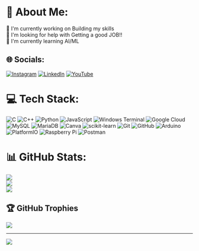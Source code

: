 # 💫 About Me:
🔭 I'm currently working on Building my skills <br>🤝 I'm looking for help with Getting a good JOB!!<br>🌱 I'm currently learning AI/ML


## 🌐 Socials:
[![Instagram](https://img.shields.io/badge/Instagram-%23E4405F.svg?logo=Instagram&logoColor=white)](https://instagram.com/actually_abhijith) [![LinkedIn](https://img.shields.io/badge/LinkedIn-%230077B5.svg?logo=linkedin&logoColor=white)](https://linkedin.com/in/abhijith-sai-chinni) [![YouTube](https://img.shields.io/badge/YouTube-%23FF0000.svg?logo=YouTube&logoColor=white)](https://youtube.com/@Code-In-Cloud) 

# 💻 Tech Stack:
![C](https://img.shields.io/badge/c-%2300599C.svg?style=flat&logo=c&logoColor=white) ![C++](https://img.shields.io/badge/c++-%2300599C.svg?style=flat&logo=c%2B%2B&logoColor=white) ![Python](https://img.shields.io/badge/python-3670A0?style=flat&logo=python&logoColor=ffdd54) ![JavaScript](https://img.shields.io/badge/javascript-%23323330.svg?style=flat&logo=javascript&logoColor=%23F7DF1E) ![Windows Terminal](https://img.shields.io/badge/Windows%20Terminal-%234D4D4D.svg?style=flat&logo=windows-terminal&logoColor=white) ![Google Cloud](https://img.shields.io/badge/GoogleCloud-%234285F4.svg?style=flat&logo=google-cloud&logoColor=white) ![MySQL](https://img.shields.io/badge/mysql-4479A1.svg?style=flat&logo=mysql&logoColor=white) ![MariaDB](https://img.shields.io/badge/MariaDB-003545?style=flat&logo=mariadb&logoColor=white) ![Canva](https://img.shields.io/badge/Canva-%2300C4CC.svg?style=flat&logo=Canva&logoColor=white) ![scikit-learn](https://img.shields.io/badge/scikit--learn-%23F7931E.svg?style=flat&logo=scikit-learn&logoColor=white) ![Git](https://img.shields.io/badge/git-%23F05033.svg?style=flat&logo=git&logoColor=white) ![GitHub](https://img.shields.io/badge/github-%23121011.svg?style=flat&logo=github&logoColor=white) ![Arduino](https://img.shields.io/badge/-Arduino-00979D?style=flat&logo=Arduino&logoColor=white) ![PlatformIO](https://img.shields.io/badge/PlatformIO-%23222.svg?style=flat&logo=platformio&logoColor=%23f5822a) ![Raspberry Pi](https://img.shields.io/badge/-Raspberry_Pi-C51A4A?style=flat&logo=Raspberry-Pi) ![Postman](https://img.shields.io/badge/Postman-FF6C37?style=flat&logo=postman&logoColor=white)
# 📊 GitHub Stats:
![](https://github-readme-stats.vercel.app/api?username=abhijithsaichinni&theme=dark&hide_border=false&include_all_commits=true&count_private=true)<br/>
![](https://nirzak-streak-stats.vercel.app/?user=abhijithsaichinni&theme=dark&hide_border=false)<br/>
![](https://github-readme-stats.vercel.app/api/top-langs/?username=abhijithsaichinni&theme=dark&hide_border=false&include_all_commits=true&count_private=true&layout=compact)

## 🏆 GitHub Trophies
![](https://github-profile-trophy.vercel.app/?username=abhijithsaichinni&theme=radical&no-frame=false&no-bg=false&margin-w=4)

---
[![](https://visitcount.itsvg.in/api?id=abhijithsaichinni&icon=0&color=0)](https://visitcount.itsvg.in)

<!-- Proudly created with GPRM ( https://gprm.itsvg.in ) -->

